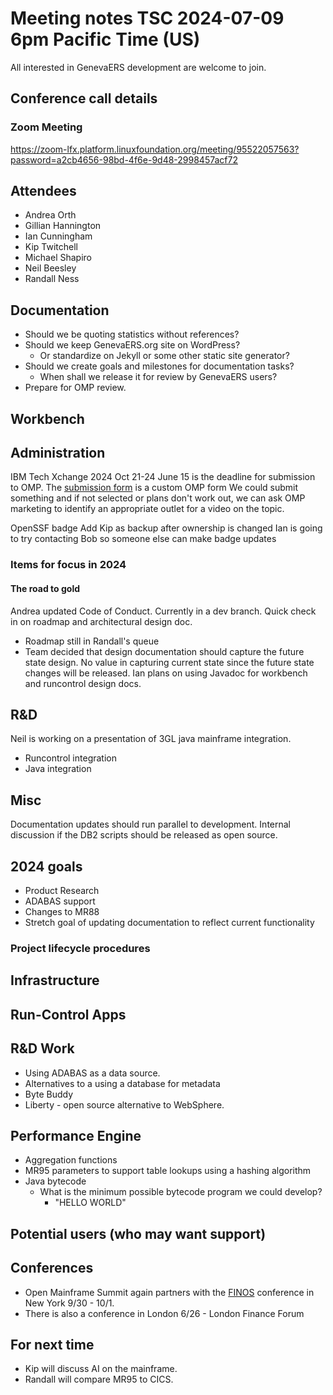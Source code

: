 # Meeting notes TSC 2024-07-09 6pm Pacific Time (US)
All interested in GenevaERS development are welcome to join.
## Conference call details
### Zoom Meeting
https://zoom-lfx.platform.linuxfoundation.org/meeting/95522057563?password=a2cb4656-98bd-4f6e-9d48-2998457acf72
## Attendees 
- Andrea Orth 
- Gillian Hannington 
- Ian Cunningham
- Kip Twitchell
- Michael Shapiro
- Neil Beesley 
- Randall Ness
<!-- 
- Bob McCormack 
- Eugene Morrow 
- Jeff Horner 
-->
## Documentation
- Should we be quoting statistics without references? 
- Should we keep GenevaERS.org site on WordPress?  
  - Or standardize on Jekyll or some other static site generator? 
- Should we create goals and milestones for documentation tasks? 
  - When shall we release it for review by GenevaERS users? 
- Prepare for OMP review. 

## Workbench


## Administration

IBM Tech Xchange 2024 Oct 21-24
June 15 is the deadline for submission to OMP. The [submission form](https://bit.ly/3Ur9lCj) is a custom OMP form
We could submit something and if not selected or plans don't work out, we can ask OMP marketing to identify an appropriate outlet for a video on the topic.

OpenSSF badge
Add Kip as backup after ownership is changed
Ian is going to try contacting Bob so someone else can make badge updates

### Items for focus in 2024

#### The road to gold
Andrea updated Code of Conduct. Currently in a dev branch.
Quick check in on roadmap and architectural design doc.
* Roadmap still in Randall's queue
* Team decided that design documentation should capture the future state design. No value in capturing current state since the future state changes will be released. Ian plans on using Javadoc for workbench and runcontrol design docs.

## R&D
Neil is working on a presentation of 3GL java mainframe integration. 

* Runcontrol integration
* Java integration

## Misc

Documentation updates should run parallel to development.
Internal discussion if the DB2 scripts should be released as open source.

## 2024 goals

- Product Research
- ADABAS support
- Changes to MR88
- Stretch goal of updating documentation to reflect current functionality

### Project lifecycle procedures
## Infrastructure
## Run-Control Apps
## R&D Work
- Using ADABAS as a data source.  
- Alternatives to a using a database for metadata
- Byte Buddy 
- Liberty - open source alternative to WebSphere.
## Performance Engine
- Aggregation functions
- MR95 parameters to support table lookups using a hashing algorithm  
- Java bytecode 
  - What is the minimum possible bytecode program we could develop?
    - "HELLO WORLD"
## Potential users (who may want support)


## Conferences

- Open Mainframe Summit again partners with the [FINOS](https://www.finos.org/) conference in New York 9/30 - 10/1.
- There is also a conference in London 6/26 - London Finance Forum

## For next time 
- Kip will discuss AI on the mainframe.
- Randall will compare MR95 to CICS. 
